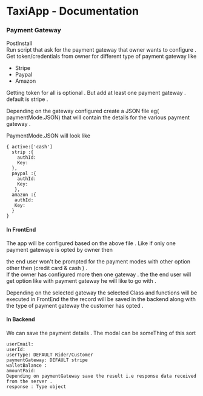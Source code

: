 # TaxiApp - Documentation

### Payment Gateway

PostInstall  
Run script  that ask for the payment gateway  that owner wants to configure . Get token/credentials from owner for different type of payment gateway like

* Stripe
* Paypal
* Amazon

Getting token for all is optional . But add at least one  payment gateway . default is stripe .

Depending on the gateway configured create a JSON file eg\( paymentMode.JSON\) that will contain the details for the various payment gateway .

PaymentMode.JSON will look like

```
{ active:['cash']
  strip :{
    authId:
    Key: 
  },
  paypal :{
    authId:
    Key: 
   },
  amazon :{
   authId:
   Key: 
  }
}
```

#### In FrontEnd

The app will be configured based on the above file . Like if only one payment gatewaye is opted by owner then

the end user won't be prompted for the payment modes with other option other then \(credit card & cash \) .  
If the owner has configured more then one gateway . the the end user will get option like with payment gateway he will like to go with .

Depending on the selected gateway the selected Class and functions will be executed in FrontEnd the the record will be saved in the backend along with the type of payment gateway the customer has opted .

#### In Backend

We can save the payment details . The modal can be someThing of this sort

```
userEmail:
userId:
userType: DEFAULT Rider/Customer
paymentGateway: DEFAULT stripe
walletBalance : 
amountPaid: 
Depending on paymentGateway save the result i.e response data received from the server .
response : Type object
```



